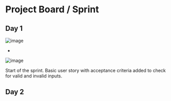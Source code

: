   
>
# Project Board / Sprint
## Day 1
![image](https://user-images.githubusercontent.com/88229692/182905752-e93e72a4-0a29-4a80-aa22-cf57016628e5.png)
- > 
![image](https://user-images.githubusercontent.com/88229692/182905706-63ca1db0-d7cc-4267-a98a-3e687de0dccb.png)



 Start of the sprint. Basic user story with acceptance criteria added to check for valid and invalid inputs.
  
## Day 2

>
